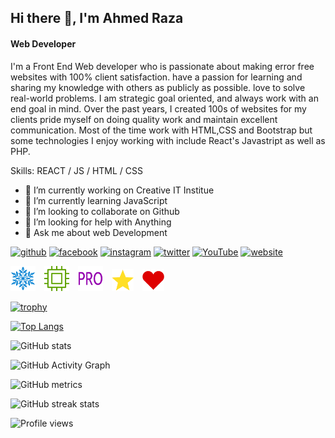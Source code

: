 
## Hi there 👋, I'm Ahmed Raza
#### Web Developer


I'm a Front End Web developer who is passionate about making error free websites with 100% client satisfaction. have a passion for learning and sharing my knowledge with others as publicly as possible. love to solve real-world problems. I am strategic goal oriented, and always work with an end goal in mind. Over the past years, I created 100s of websites for my clients pride myself on doing quality work and maintain excellent communication. Most of the time work with HTML,CSS and Bootstrap but some technologies I enjoy working with include React's Javastript as well as PHP.


Skills:  REACT / JS / HTML / CSS

- 🔭 I’m currently working on Creative IT Institue 
- 🌱 I’m currently learning JavaScript 
- 👯 I’m looking to collaborate on Github 
- 🤔 I’m looking for help with Anything 
- 💬 Ask me about web Development 


[<img src='https://cdn.jsdelivr.net/npm/simple-icons@3.0.1/icons/github.svg' alt='github' height='40'>](https://github.com/ahmedraza069)  [<img src='https://cdn.jsdelivr.net/npm/simple-icons@3.0.1/icons/facebook.svg' alt='facebook' height='40'>](https://www.facebook.com/ahmedraza_069)  [<img src='https://cdn.jsdelivr.net/npm/simple-icons@3.0.1/icons/instagram.svg' alt='instagram' height='40'>](https://www.instagram.com/ahmedraza_069/)  [<img src='https://cdn.jsdelivr.net/npm/simple-icons@3.0.1/icons/twitter.svg' alt='twitter' height='40'>](https://twitter.com/ahmedraza_069)  [<img src='https://cdn.jsdelivr.net/npm/simple-icons@3.0.1/icons/youtube.svg' alt='YouTube' height='40'>](https://www.youtube.com/channel/ahmedraza_069)  [<img src='https://cdn.jsdelivr.net/npm/simple-icons@3.0.1/icons/icloud.svg' alt='website' height='40'>](https://web.facebook.com/?_rdc=2&_rdr)  

<a href='https://archiveprogram.github.com/'><img src='https://raw.githubusercontent.com/acervenky/animated-github-badges/master/assets/acbadge.gif' width='40' height='40'></a> <a href='https://docs.github.com/en/developers'><img src='https://raw.githubusercontent.com/acervenky/animated-github-badges/master/assets/devbadge.gif' width='40' height='40'></a> <a href='https://github.com/pricing'><img src='https://raw.githubusercontent.com/acervenky/animated-github-badges/master/assets/pro.gif' width='40' height='40'></a> <a href='https://stars.github.com/'><img src='https://raw.githubusercontent.com/acervenky/animated-github-badges/master/assets/starbadge.gif' width='35' height='35'></a> <a href='https://docs.github.com/en/github/supporting-the-open-source-community-with-github-sponsors'><img src='https://raw.githubusercontent.com/acervenky/animated-github-badges/master/assets/sponsorbadge.gif' width='35' height='35'></a> 

[![trophy](https://github-profile-trophy.vercel.app/?username=ahmedraza069)](https://github.com/ryo-ma/github-profile-trophy)

[![Top Langs](https://github-readme-stats.vercel.app/api/top-langs/?username=ahmedraza069)](https://github.com/anuraghazra/github-readme-stats)

![GitHub stats](https://github-readme-stats.vercel.app/api?username=ahmedraza069&show_icons=true&count_private=true)  

![GitHub Activity Graph](https://activity-graph.herokuapp.com/graph?username=ahmedraza069)  

![GitHub metrics](https://metrics.lecoq.io/ahmedraza069)  

![GitHub streak stats](https://github-readme-streak-stats.herokuapp.com/?user=ahmedraza069)  

![Profile views](https://gpvc.arturio.dev/ahmedraza069)  
